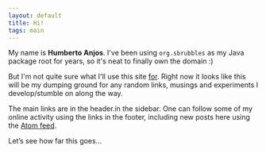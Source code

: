 ```yaml
---
layout: default
title: Hi!
tags: main
---
```


My name is **Humberto Anjos**. I've been using `org.sbrubbles` as my Java package root for years, so it's neat to finally own the domain :) 

But I'm not quite sure what I'll use this site [for](http://wiki.c2.com/?EndingWithaPreposition). Right now it looks like this will be my dumping ground for any random links, musings and experiments I develop/stumble on along the way.

The main links are <span class='only-sm'>in the header.</span><span class='only-md'>in the sidebar.</span> One can follow some of my online activity using the links in the footer, including new posts here using the [Atom feed](/feed.xml). 

Let’s see how far this goes...
